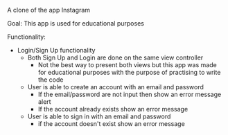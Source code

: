 A clone of the app Instagram

Goal:
This app is used for educational purposes 

Functionality:
 - Login/Sign Up functionality
     - Both Sign Up and Login are done on the same view controller
         - Not the best way to present both views but this app was made for educational purposes with the purpose of practising to write the code
     - User is able to create an account with an email and password
         - If the email/password are not input then show an error message alert
         - If the account already exists show an error message
     - User is able to sign in with an email and password
         - if the account doesn't exist show an error message





